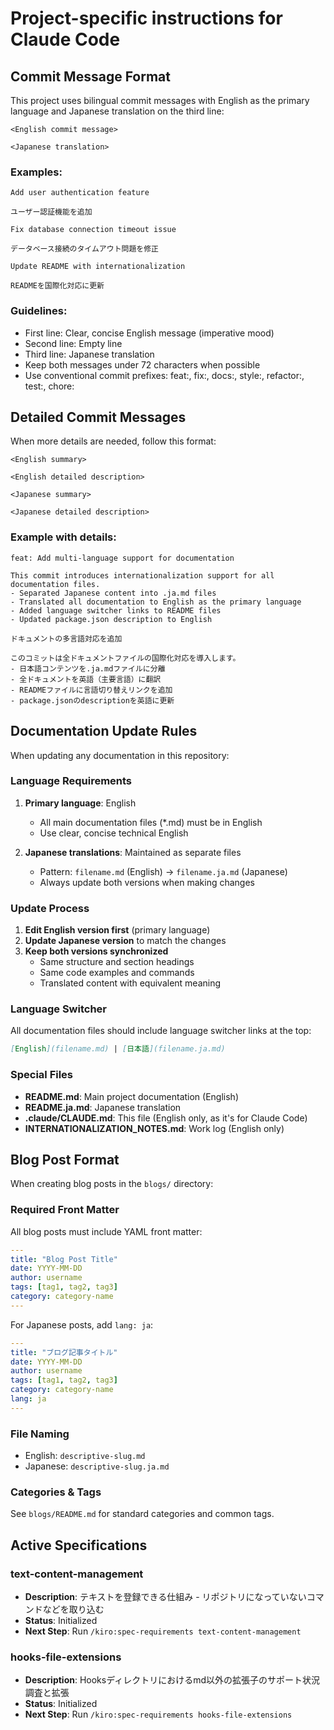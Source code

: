 # Project-specific instructions for Claude Code

## Commit Message Format

This project uses bilingual commit messages with English as the primary language and Japanese translation on the third line:

```
<English commit message>

<Japanese translation>
```

### Examples:

```
Add user authentication feature

ユーザー認証機能を追加
```

```
Fix database connection timeout issue

データベース接続のタイムアウト問題を修正
```

```
Update README with internationalization

READMEを国際化対応に更新
```

### Guidelines:
- First line: Clear, concise English message (imperative mood)
- Second line: Empty line
- Third line: Japanese translation
- Keep both messages under 72 characters when possible
- Use conventional commit prefixes: feat:, fix:, docs:, style:, refactor:, test:, chore:

## Detailed Commit Messages

When more details are needed, follow this format:

```
<English summary>

<English detailed description>

<Japanese summary>

<Japanese detailed description>
```

### Example with details:

```
feat: Add multi-language support for documentation

This commit introduces internationalization support for all documentation files.
- Separated Japanese content into .ja.md files
- Translated all documentation to English as the primary language
- Added language switcher links to README files
- Updated package.json description to English

ドキュメントの多言語対応を追加

このコミットは全ドキュメントファイルの国際化対応を導入します。
- 日本語コンテンツを.ja.mdファイルに分離
- 全ドキュメントを英語（主要言語）に翻訳
- READMEファイルに言語切り替えリンクを追加
- package.jsonのdescriptionを英語に更新
```

## Documentation Update Rules

When updating any documentation in this repository:

### Language Requirements
1. **Primary language**: English
   - All main documentation files (*.md) must be in English
   - Use clear, concise technical English

2. **Japanese translations**: Maintained as separate files
   - Pattern: `filename.md` (English) → `filename.ja.md` (Japanese)
   - Always update both versions when making changes

### Update Process
1. **Edit English version first** (primary language)
2. **Update Japanese version** to match the changes
3. **Keep both versions synchronized**
   - Same structure and section headings
   - Same code examples and commands
   - Translated content with equivalent meaning

### Language Switcher
All documentation files should include language switcher links at the top:
```markdown
[English](filename.md) | [日本語](filename.ja.md)
```

### Special Files
- **README.md**: Main project documentation (English)
- **README.ja.md**: Japanese translation
- **.claude/CLAUDE.md**: This file (English only, as it's for Claude Code)
- **INTERNATIONALIZATION_NOTES.md**: Work log (English only)

## Blog Post Format

When creating blog posts in the `blogs/` directory:

### Required Front Matter
All blog posts must include YAML front matter:

```yaml
---
title: "Blog Post Title"
date: YYYY-MM-DD
author: username
tags: [tag1, tag2, tag3]
category: category-name
---
```

For Japanese posts, add `lang: ja`:
```yaml
---
title: "ブログ記事タイトル"
date: YYYY-MM-DD
author: username
tags: [tag1, tag2, tag3]
category: category-name
lang: ja
---
```

### File Naming
- English: `descriptive-slug.md`
- Japanese: `descriptive-slug.ja.md`

### Categories & Tags
See `blogs/README.md` for standard categories and common tags.

## Active Specifications

### text-content-management
- **Description**: テキストを登録できる仕組み - リポジトリになっていないコマンドなどを取り込む
- **Status**: Initialized
- **Next Step**: Run `/kiro:spec-requirements text-content-management`

### hooks-file-extensions
- **Description**: Hooksディレクトリにおけるmd以外の拡張子のサポート状況調査と拡張
- **Status**: Initialized
- **Next Step**: Run `/kiro:spec-requirements hooks-file-extensions`